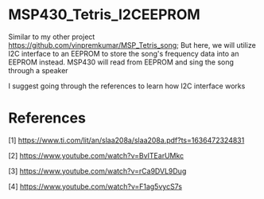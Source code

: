 # MSP430_Tetris_I2CEEPROM
Similar to my other project https://github.com/vinpremkumar/MSP_Tetris_song; But here, we will utilize I2C interface to an EEPROM to store the song's frequency data into an EEPROM instead. MSP430 will read from EEPROM and sing the song through a speaker

I suggest going through the references to learn how I2C interface works

# References

[1] https://www.ti.com/lit/an/slaa208a/slaa208a.pdf?ts=1636472324831

[2] https://www.youtube.com/watch?v=BvITEarUMkc

[3] https://www.youtube.com/watch?v=rCa9DVL9Dug

[4] https://www.youtube.com/watch?v=F1ag5vycS7s
